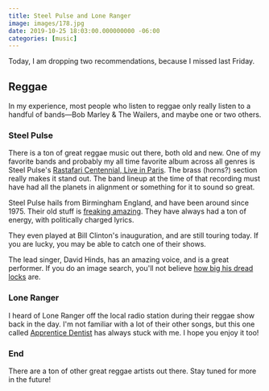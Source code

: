 ```yaml
---
title: Steel Pulse and Lone Ranger
image: images/178.jpg
date: 2019-10-25 18:03:00.000000000 -06:00
categories: [music]
---
```


Today, I am dropping two recommendations, because I missed last Friday.

## Reggae
In my experience, most people who listen to reggae only really listen to a handful of bands—Bob Marley & The Wailers, and maybe one or two others.

### Steel Pulse
There is a ton of great reggae music out there, both old and new. One of my favorite bands and probably my all time favorite album across all genres is Steel Pulse's [Rastafari Centennial, Live in Paris](https://open.spotify.com/album/0DBU2QlxJuMujoxvydwrcd?autoplay=true&v=L). The brass (horns?) section really makes it stand out. The band lineup at the time of that recording must have had all the planets in alignment or something for it to sound so great.

Steel Pulse hails from Birmingham England, and have been around since 1975. Their old stuff is [freaking amazing](https://youtu.be/qaITQX3neiY). They have always had a ton of energy, with politically charged lyrics.

They even played at Bill Clinton's inauguration, and are still touring today. If you are lucky, you may be able to catch one of their shows.

The lead singer, David Hinds, has an amazing voice, and is a great performer. If you do an image search, you'll not believe [how big his dread locks](https://www.google.com/search?q=david+hinds+dreadlocks&safe=active&source=lnms&tbm=isch&sa=X&ved=0ahUKEwjm_byr2LjlAhWLop4KHZAQDS8Q_AUIEigB&biw=958&bih=953) are.

### Lone Ranger
I heard of Lone Ranger off the local radio station during their reggae show back in the day. I'm not familiar with a lot of their other songs, but this one called [Apprentice Dentist](https://youtu.be/1b07Y0JiP-w) has always stuck with me. I hope you enjoy it too!

### End
There are a ton of other great reggae artists out there. Stay tuned for more in the future!
